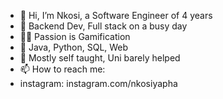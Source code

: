 - 👋 Hi, I’m Nkosi, a Software Engineer of 4 years 
- 👀 Backend Dev, Full stack on a busy day
- 👨‍💻 Passion is Gamification
- 🌱 Java, Python, SQL, Web
- 💞️ Mostly self taught, Uni barely helped
- 📫 How to reach me: 
- instagram: instagram.com/nkosiyapha

<!---
realnkosi/realnkosi is a ✨ special ✨ repository because its `README.md` (this file) appears on your GitHub profile.
You can click the Preview link to take a look at your changes.
--->
